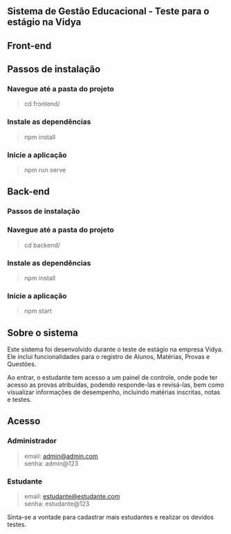 ## Sistema de Gestão Educacional - Teste para o estágio na Vidya



## Front-end
 ## Passos de instalação

 ### Navegue até a pasta do projeto
> cd frontend/ <br>
 ### Instale as dependências<br>
> npm install<br>
 ### Inicie a aplicação<br>
> npm run serve<br>

## Back-end
 ### Passos de instalação

 ### Navegue até a pasta do projeto<br>
> cd backend/<br>
 ### Instale as dependências<br>
> npm install<br>
 ### Inicie a aplicação<br>
> npm start<br>

## Sobre o sistema

Este sistema foi desenvolvido durante o teste de estágio na empresa Vidya.<br>
Ele inclui funcionalidades para o registro de Alunos, Matérias, Provas e Questões.<br>

Ao entrar, o estudante tem acesso a um painel de controle, onde pode ter acesso as provas atribuídas, podendo responde-las e revisá-las, bem como visualizar informações de desempenho, incluindo matérias inscritas, notas e testes.

## Acesso
### Administrador
> email: admin@admin.com<br>
> senha: admin@123
### Estudante
> email: estudante@estudante.com <br>
> senha: estudante@123

Sinta-se a vontade para cadastrar mais estudantes e realizar os devidos testes.
